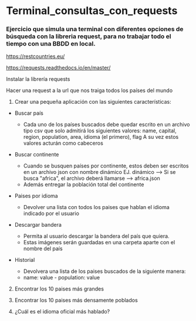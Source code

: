 # Terminal_consultas_con_requests
### Ejercicio que simula una terminal con diferentes opciones de búsqueda con la libreria request, para no trabajar todo el tiempo con una BBDD en local.

https://restcountries.eu/

https://requests.readthedocs.io/en/master/

Instalar la librería requests

Hacer una request a la url que nos traiga todos los países del mundo

1. Crear una pequeña aplicación con las siguientes características:

  - Buscar país

    * Cada uno de los países buscados debe quedar escrito en un archivo tipo csv que solo admitirá los siguientes valores: name, capital, region,   population, area, idioma (el primero), flag A su vez estos valores acturán como cabeceros
 
  - Buscar continente

    * Cuando se busquen países por continente, estos deben ser escritos en un archivo json con nombre dinámico EJ. dinámico --> Si se busca     "africa", el archivo deberá llamarse --> africa.json
    * Además entregar la población total del continente
  
  - Paises por idioma

      * Devolver una lista con todos los paises que hablan el idioma indicado por el usuario
  
  - Descargar bandera

      * Permita al usuario descargar la bandera del país que quiera.
      * Estas imágenes serán guardadas en una carpeta aparte con el nombre del país
  
  - Historial

      * Devolvera una lista de los paises buscados de la siguiente manera:
      * name: value - population: value
  
2. Encontrar los 10 paises más grandes

3. Encontrar los 10 paises más densamente poblados

4. ¿Cuál es el idioma oficial más hablado?
